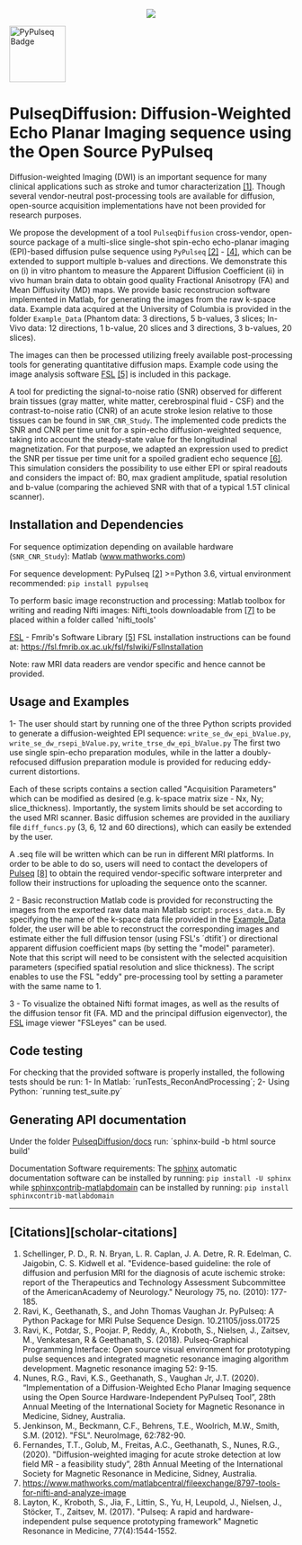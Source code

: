 <p align="center">
<img src="Logo.png"/>
</p>

[<img title="PyPulseq Badge" src="https://img.shields.io/badge/made%20using-pypulseq-brightgreen" width="100">](https://github.com/imr-framework/pypulseq)

# PulseqDiffusion:  Diffusion-Weighted Echo Planar Imaging sequence using the Open Source PyPulseq

Diffusion-weighted Imaging (DWI) is an important sequence for many clinical applications such as stroke and tumor characterization [[1]](#references).  Though several vendor-neutral post-processing tools are available for diffusion, open-source acquisition implementations have not been provided for research purposes.

We propose the development of a tool `PulseqDiffusion` cross-vendor, open-source package of a multi-slice single-shot spin-echo echo-planar imaging (EPI)-based diffusion pulse sequence using `PyPulseq` [[2]](#references) - [[4]](#references), which can be extended to support multiple b-values and directions. We demonstrate this on (i) in vitro phantom to measure the Apparent Diffusion Coefficient  (ii) in vivo human brain data to obtain good quality Fractional Anisotropy (FA) and Mean Diffusivity (MD) maps. We provide basic reconstrucion software implemented in Matlab, for generating the images from the raw k-space data. Example data acquired at the University of Columbia is provided in the folder `Example_Data` (Phantom data: 3 directions, 5 b-values, 3 slices; In-Vivo data: 12 directions, 1 b-value, 20 slices and 3 directions, 3 b-values, 20 slices).

The images can then be processed utilizing freely available post-processing tools for generating quantitative diffusion maps. Example code using the image analysis software [FSL](https://fsl.fmrib.ox.ac.uk/fsl/fslwiki) [[5]](#references) is included in this package.

A tool for predicting the signal-to-noise ratio (SNR) observed for different brain tissues (gray matter, white matter, cerebrospinal fluid - CSF) and the contrast-to-noise ratio (CNR) of an acute stroke lesion relative to those tissues can be found in `SNR_CNR_Study`. The implemented code predicts the SNR and CNR per time unit for a spin-echo diffusion-weighted sequence, taking into account the steady-state value for the longitudinal magnetization. For that purpose, we adapted an expression used to predict the SNR per tissue per time unit for a spoiled gradient echo sequence [[6]](#references). This simulation considers the possibility to use either EPI or spiral readouts and considers the impact of: B0, max gradient amplitude, spatial resolution and b-value (comparing the achieved SNR with that of a typical 1.5T clinical scanner).

## Installation and Dependencies
For sequence optimization depending on available hardware (`SNR_CNR_Study`): Matlab (www.mathworks.com)

For sequence development: PyPulseq [[2]](#references) \>=Python 3.6, virtual environment recommended:
```pip install pypulseq```

To perform basic image reconstruction and processing:
Matlab toolbox for writing and reading Nifti images: Nifti_tools downloadable from [[7]](#references) to be placed within a folder called 'nifti_tools'

[FSL](https://fsl.fmrib.ox.ac.uk/fsl/fslwiki) - Fmrib's Software Library [[5]](#references)
FSL installation instructions can be found at:
https://fsl.fmrib.ox.ac.uk/fsl/fslwiki/FslInstallation

Note: raw MRI data readers are vendor specific and hence cannot be provided.

## Usage and Examples
1- The user should start by running one of the three Python scripts provided to generate a diffusion-weighted EPI sequence:
`write_se_dw_epi_bValue.py`, `write_se_dw_rsepi_bValue.py`, `write_trse_dw_epi_bValue.py` 
The first two use single spin-echo preparation modules, while in the latter a doubly-refocused diffusion preparation module is provided for reducing eddy-current distortions.

Each of these scripts contains a section called "Acquisition Parameters" which can be modified as desired (e.g. k-space matrix size - Nx, Ny; slice_thickness).
Importantly, the system limits should be set according to the used MRI scanner.
Basic diffusion schemes are provided in the auxiliary file `diff_funcs.py` (3, 6, 12 and 60 directions), which can easily be extended by the user.

A .seq file will be written which can be run in different MRI platforms. In order to be able to do so, users will need to contact the developers of [Pulseq](https://github.com/pulseq/pulseq) [[8]](#references) to obtain the required vendor-specific software interpreter and follow their instructions for uploading the sequence onto the scanner.

2 - Basic reconstruction Matlab code is provided for reconstructing the images from the exported raw data main Matlab script: `process_data.m`.
By specifying the name of the k-space data file provided in the [Example_Data](https://github.com/ritagnunes/PulseqDiffusion/tree/master/Example_Data) folder, the user will be able to reconstruct the corresponding images and estimate either the full diffusion tensor (using FSL's ´dtifit´) or directional apparent diffusion coefficient maps (by setting the "model" parameter). Note that this script will need to be consistent with the selected acquisition parameters (specified spatial resolution and slice thickness).
The script enables to use the FSL "eddy" pre-processing tool by setting a parameter with the same name to 1.

3 - To visualize the obtained Nifti format images, as well as the results of the diffusion tensor fit (FA. MD and the principal diffusion eigenvector), the [FSL](https://fsl.fmrib.ox.ac.uk/fsl/fslwiki) image viewer "FSLeyes" can be used.

## Code testing
For checking that the provided software is properly installed, the following tests should be run:
1- In Matlab: ´runTests_ReconAndProcessing´;
2- Using Python: ´running test_suite.py´

## Generating API documentation
Under the folder [PulseqDiffusion/docs](https://github.com/ritagnunes/PulseqDiffusion/tree/master/docs) run:
´sphinx-build -b html source build' 

Documentation Software requirements: 
The [sphinx](https://www.sphinx-doc.org/) automatic documentation software can be installed by running: ```pip install -U sphinx``` while 
[sphinxcontrib-matlabdomain](https://pypi.org/project/sphinxcontrib-matlabdomain/) can be installed by running: ```pip install sphinxcontrib-matlabdomain```

---
## [Citations][scholar-citations]

1. Schellinger, P. D., R. N. Bryan, L. R. Caplan, J. A. Detre, R. R. Edelman, C. Jaigobin, C. S. Kidwell et al. "Evidence-based guideline: the role of diffusion and perfusion MRI for the diagnosis of acute ischemic stroke: report of the Therapeutics and Technology Assessment Subcommittee of the AmericanAcademy of Neurology." Neurology 75, no. (2010): 177-185.
2. Ravi, K., Geethanath, S., and John Thomas Vaughan Jr. PyPulseq: A Python Package for MRI Pulse Sequence Design. 10.21105/joss.01725
3. Ravi, K., Potdar, S., Poojar. P, Reddy, A., Kroboth, S., Nielsen, J., Zaitsev, M., Venkatesan, R & Geethanath, S. (2018). Pulseq-Graphical Programming Interface: Open source visual environment for prototyping pulse sequences and integrated magnetic resonance imaging algorithm development. Magnetic resonance imaging 52: 9-15.
4. Nunes, R.G., Ravi, K.S.,  Geethanath, S., Vaughan Jr, J.T. (2020). “Implementation of a Diffusion-Weighted Echo Planar Imaging sequence using the Open Source Hardware-Independent PyPulseq Tool”, 28th Annual Meeting of the International Society for Magnetic Resonance in Medicine, Sidney, Australia.
5. Jenkinson, M., Beckmann, C.F., Behrens, T.E., Woolrich, M.W., Smith, S.M. (2012). "FSL". NeuroImage, 62:782-90.
6. Fernandes, T.T., Golub, M., Freitas, A.C., Geethanath, S., Nunes, R.G., (2020). "Diffusion-weighted imaging for acute stroke detection at low field MR - a feasibility study”, 28th Annual Meeting of the International Society for Magnetic Resonance in Medicine, Sidney, Australia.
7. https://www.mathworks.com/matlabcentral/fileexchange/8797-tools-for-nifti-and-analyze-image
8. Layton, K., Kroboth, S., Jia, F., Littin, S., Yu, H, Leupold, J., Nielsen, J., Stöcker, T., Zaitsev, M. (2017). "Pulseq: A rapid and hardware-independent pulse sequence prototyping framework" Magnetic Resonance in Medicine, 77(4):1544-1552.
